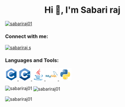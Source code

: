 <h1 align="center">Hi 👋, I'm Sabari raj</h1>
<!-- <h3 align="center">A passionate frontend developer from India</h3> -->

<p align="left"> <a href="https://github.com/ryo-ma/github-profile-trophy"><img src="https://github-profile-trophy.vercel.app/?username=sabariraj01" alt="sabariraj01" /></a> </p>

<h3 align="left">Connect with me:</h3>
<p align="left">
<a href="https://linkedin.com/in/sabariraj s" target="blank"><img align="center" src="https://raw.githubusercontent.com/rahuldkjain/github-profile-readme-generator/master/src/images/icons/Social/linked-in-alt.svg" alt="sabariraj s" height="30" width="40" /></a>
</p>

<h3 align="left">Languages and Tools:</h3>
<p align="left"> <a href="https://www.cprogramming.com/" target="_blank" rel="noreferrer"> <img src="https://raw.githubusercontent.com/devicons/devicon/master/icons/c/c-original.svg" alt="c" width="40" height="40"/> </a> <a href="https://www.w3schools.com/cpp/" target="_blank" rel="noreferrer"> <img src="https://raw.githubusercontent.com/devicons/devicon/master/icons/cplusplus/cplusplus-original.svg" alt="cplusplus" width="40" height="40"/> </a> <a href="https://www.java.com" target="_blank" rel="noreferrer"> <img src="https://raw.githubusercontent.com/devicons/devicon/master/icons/java/java-original.svg" alt="java" width="40" height="40"/> </a> <a href="https://www.mysql.com/" target="_blank" rel="noreferrer"> <img src="https://raw.githubusercontent.com/devicons/devicon/master/icons/mysql/mysql-original-wordmark.svg" alt="mysql" width="40" height="40"/> </a> <a href="https://www.python.org" target="_blank" rel="noreferrer"> <img src="https://raw.githubusercontent.com/devicons/devicon/master/icons/python/python-original.svg" alt="python" width="40" height="40"/> </a> </p>

<p><img align="left" src="https://github-readme-stats.vercel.app/api/top-langs?username=sabariraj01&show_icons=true&locale=en&layout=compact" alt="sabariraj01" /></p>

<p>&nbsp;<img align="center" src="https://github-readme-stats.vercel.app/api?username=sabariraj01&show_icons=true&locale=en" alt="sabariraj01" /></p>

<p><img align="center" src="https://github-readme-streak-stats.herokuapp.com/?user=sabariraj01&" alt="sabariraj01" /></p>
